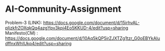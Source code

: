 # AI-Community-Assignment

Problem-3 (LINK): https://docs.google.com/document/d/15irhvAL-pIjzkfrZOXqkQq4azgYpv3kpi4Eo5KKUD-4/edit?usp=sharing \
Manifesto(CM) : https://docs.google.com/document/d/10Aq5kQP5irZJXTZg1tzr_G0oEBYkAIudffnxWhIUkp4/edit?usp=sharing
